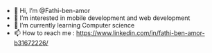 - 👋 Hi, I’m @Fathi-ben-amor
- 👀 I’m interested in mobile development and web development
- 🌱 I’m currently learning Computer science
- 📫 How to reach me : https://www.linkedin.com/in/fathi-ben-amor-b31672226/

<!---
Fathi-ben-amor/Fathi-ben-amor is a ✨ special ✨ repository because its `README.md` (this file) appears on your GitHub profile.
You can click the Preview link to take a look at your changes.
--->
